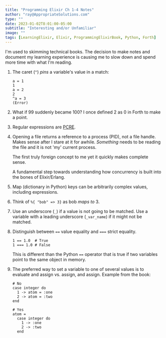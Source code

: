 ```yaml
---
title: "Programming Elixir Ch 1-4 Notes"
author: "ray@AppropriateSolutions.com"
type: ""
date: 2023-01-02T8:01:00-05:00
subtitle: "Interesting and/or Unfamiliar"
image: ""
tags: [LearningElixir, Elixir, ProgrammingElixirBook, Python, Forth]
---
```


I'm used to skimming technical books.
The decision to make notes and document my learning experience is causing me to
slow down and spend more time with what I'm reading.

1) The caret (`^`) _pins_ a variable's value in a match:
    ```
    a = 1
    1
    a = 2
    2
    ^a = 3
    (Error)
    ```

2) What if 99 suddenly became 100?
I once defined 2 as 0 in Forth to make a point.

3) Regular expressions are [PCRE](https://www.pcre.org/).

4) Opening a file returns a reference to a process (PID), not a file handle.
Makes sense after I stare at it for awhile.
_Something_ needs to be reading the file and it is not 'my' current process.

    The first truly foreign concept to me yet it quickly makes complete sense.

    A fundamental step towards understanding how concurrency is built into the bones of Elixir/Erlang.

5) Map (dictionary in Python) keys can be arbitrarily complex values, including expressions.

6) Think of ``%{ "bob" => 3}`` as bob _maps to_ 3.

7) Use an underscore (`_`) if a value is not going to be matched.
Use a variable with a leading underscore (`_var_name`) if it might not be matched.

8) Distinguish between `==` value equality and `===` strict equality.
    ```
    1 == 1.0  # True
    1 === 1.0 # False
    ```

    This is different than the Python `==` operator that is true if two variables point to the same object in memory.

9) The preferred way to set a variable to one of several values is to evaluate and assign vs. assign, and assign.
Example from the book:
    ```
    # No
    case integer do
      1 -> atom = :one
      2 -> atom = :two
    end

    # Yes
    atom =
      case integer do
        1 -> :one
        2 -> :two
      end
    ```

